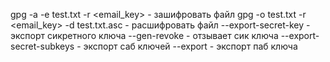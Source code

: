 gpg -a -e test.txt -r <email_key> - зашифровать файл
gpg -o test.txt -r <email_key> -d test.txt.asc - расшифровать файл
--export-secret-key - экспорт сикретного ключа
--gen-revoke - отзывает сик ключа 
--export-secret-subkeys - экспорт саб ключей
--export - экспорт паб ключа
